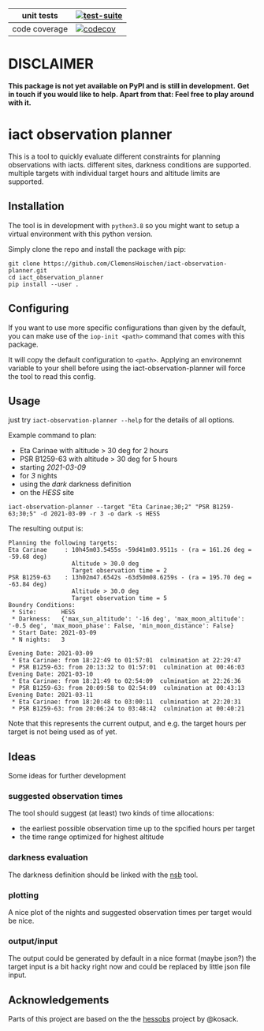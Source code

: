 
| unit tests    | [![test-suite](https://github.com/ClemensHoischen/iact-observation-planner/actions/workflows/github-pytest.yml/badge.svg?branch=main)](https://github.com/ClemensHoischen/iact-observation-planner/actions/workflows/github-pytest.yml)|
| ------------- | ------------- |
| code coverage | [![codecov](https://codecov.io/gh/ClemensHoischen/iact-observation-planner/branch/main/graph/badge.svg?token=AKR7Z76CGV)](https://codecov.io/gh/ClemensHoischen/iact-observation-planner)|
# DISCLAIMER
**This package is not yet available on PyPI and is still in development.**
**Get in touch if you would like to help. Apart from that: Feel free to play around with it.**


# iact observation planner

This is a tool to quickly evaluate different constraints for planning observations with iacts. different sites, darkness conditions are supported. multiple targets with individual target hours and altitude limits are supported.

## Installation
The tool is in development with `python3.8` so you might want to setup a virtual environment with this python version.

Simply clone the repo and install the package with pip:
```
git clone https://github.com/ClemensHoischen/iact-observation-planner.git
cd iact_observation_planner
pip install --user .
```

## Configuring

If you want to use more specific configurations than given by the default, you can make use of the `iop-init <path>` command that comes with this package.

It will copy the default configuration to `<path>`. Applying an environemnt variable to your shell before using the iact-observation-planner will force the tool to read this config.

## Usage
just try `iact-observation-planner --help` for the details of all options.

Example command to plan:
- Eta Carinae with altitude > 30 deg for 2 hours
- PSR B1259-63 with altitude > 30 deg for 5 hours
- starting _2021-03-09_
- for _3_ nights
- using the _dark_ darkness definition
- on the _HESS_ site

`iact-observation-planner --target "Eta Carinae;30;2" "PSR B1259-63;30;5" -d 2021-03-09 -r 3 -o dark -s HESS`

The resulting output is:

```
Planning the following targets:
Eta Carinae     : 10h45m03.5455s -59d41m03.9511s - (ra = 161.26 deg = -59.68 deg)
                  Altitude > 30.0 deg
                  Target observation time = 2
PSR B1259-63    : 13h02m47.6542s -63d50m08.6259s - (ra = 195.70 deg = -63.84 deg)
                  Altitude > 30.0 deg
                  Target observation time = 5
Boundry Conditions:
 * Site:       HESS
 * Darkness:   {'max_sun_altitude': '-16 deg', 'max_moon_altitude': '-0.5 deg', 'max_moon_phase': False, 'min_moon_distance': False}
 * Start Date: 2021-03-09
 * N nights:   3

Evening Date: 2021-03-09
 * Eta Carinae: from 18:22:49 to 01:57:01  culmination at 22:29:47
 * PSR B1259-63: from 20:13:32 to 01:57:01  culmination at 00:46:03
Evening Date: 2021-03-10
 * Eta Carinae: from 18:21:49 to 02:54:09  culmination at 22:26:36
 * PSR B1259-63: from 20:09:58 to 02:54:09  culmination at 00:43:13
Evening Date: 2021-03-11
 * Eta Carinae: from 18:20:48 to 03:00:11  culmination at 22:20:31
 * PSR B1259-63: from 20:06:24 to 03:48:42  culmination at 00:40:21
```

Note that this represents the current output, and e.g. the target hours per target is not being used as of yet.


## Ideas
Some ideas for further development
### suggested observation times
The tool should suggest (at least) two kinds of time allocations:
- the earliest possible observation time up to the spcified hours per target
- the time range optimized for highest altitude

###  darkness evaluation
The darkness definition should be linked with the [nsb](https://pypi.org/project/nsb/) tool.

### plotting
A nice plot of the nights and suggested observation times per target would be nice.

### output/input
The output could be generated by default in a nice format (maybe json?)
the target input is a bit hacky right now and could be replaced by little json file input.

## Acknowledgements

Parts of this project are based on the the [hessobs](https://github.com/kosack/hessobs) project by @kosack.

